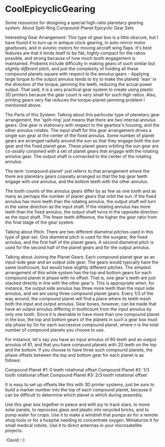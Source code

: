 # CoolEpicyclicGearing
Some resources for designing a special high-ratio planetary gearing system.
About Split-Ring Compound-Planet Epicyclic Gear Sets

Interesting Gear Arrangement:
This type of gear box is a little obscure, but I have found it to turn up in antique clock gearing, in auto-mirror motor gearboxes, and in avionic motors for moving aircraft wing flaps. It's best features are that it lends itself to be flat, highly compact for the ratios possible, and strong because of how much tooth engagement is maintained. Probems include difficulty in making gears of such similar but *slightly different* pitch, and just the complexity of holding all these compound planets square with respect to the annulus gears - Applying large torque to the output annulus tends to try to make the planets 'lean' in the direction of the torque, jamming the teeth, reducing the actual power output. That said, it is a very practical gear system to create using plastic 3D printers because the gear count is very small for such high ratios. Also, printing gears very flat reduces the torque-planet-jamming problem I mentioned above. 

The Parts of this System:
Talking about this particular type of planetary gear arrangement, the 'split-ring' just means that there are two internal annulus gears. One gear is stationary with respect to the gearbox's housing, and the other annulus rotates. The input shaft for this gear arrangement drives a single sun gear at the center of the fixed annulus. Some number of planet gears are arranged radially around the sun so that they engage both the sun gear and the fixed planet gear. These planet gears orbiting the sun gear are co-axially conjoined with a set of planet gears that engage with the rotating annulus gear. The output shaft is connected to the center of the rotating annulus. 

The term 'compound-planet' just referrs to that arrangement where the there are planetary gears coaxially arranged so that the top gear teeth engage with one annulus, and the bottom teeth with the other annulus. 

The tooth counts of the annulus gears differ by as few as one tooth and as many as perhaps the number of planet gears that orbit the sun. If the fixed annulus has more teeth than the rotating annulus, the output shaft will turn in the same direction as the input shaft. If the rotating annulus has more teeth than the fixed annulus, the output shaft turns in the opposite direction as the input shaft. The fewer teeth diffeence, the higher the gear ratio from the final stage of the gear system. 

Talking about Pitch:
There are two different diametral pitches used in this type of gear set. One diametral pitch is used for the sungear, the fixed annulus, and the first half of the planet gears. A second diametral pitch is used for the second half of the planet gears and for the output annulus. 

Talking about Joining the Planet Gears:
Each compound planet gear as an input-side gear and an output side gear. The gears would typically have the same toothcount, but would have slightly different pitches. The simplest arrangement of this while system has the top and bottom gears for each compound planet in phase with no offset. That is, one gear's teeth are just stacked directly in line with the other gear's.  This is appropriate when, for instance, the output side annulus has three more teeth than the input side annulus, and we are using three compound planet gears. Every 1/3 of the way around, the compound planet will find a place where its teeth mesh both the input and output annulus. 
Gear boxes, however, can be made that have an output annulus differing in toothcount from the input annulus by only one tooth. Since it is desirable to have more than one compound planet in the box, the top and bottom gears of the planets in such a gear box must slip phase by 1/n  for each successive compound planet, where n is the total number of compound planets you choose to use. 

For instance, let's say you have an input annulus of 60 teeth and an output annulus of 61, and that you have compund planets with 20 teeth on the top and the bottom. If you choose to have three such compound planets, the phase offsets between the top and bottom gear for each planet is as follows:

Compound Planet #1:  0 teeth rotational offset
Compound Planet #2: 1/3 tooth rotational offset
Compound Planet #3: 2/3 tooth rotational offset

It is easy to set up offsets like this with 3D printer systems, just be sure to build a marker number into the top of each compound planet, because it can be difficult to determine which planet is which during assembly. 

Use this gear box together in peace and with joy to track stars, to move solar panels, to reprocess glass and plastic into recycled bricks, and to pump water for crops. Use it to make a windmill that pumps air for a remote shop tools or for a hospital needing to concentrate oxygen. Miniaturize it for small medical robots. Use it to direct antennas in your microsatellite projects. 

-David  :-)
